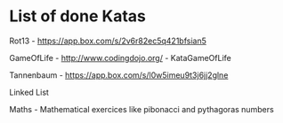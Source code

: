 List of done Katas
=====================================================

Rot13 - https://app.box.com/s/2v6r82ec5q421bfsian5

GameOfLife - http://www.codingdojo.org/ - KataGameOfLife

Tannenbaum - https://app.box.com/s/l0w5imeu9t3j6jj2glne

Linked List

Maths - Mathematical exercices like pibonacci and pythagoras numbers

